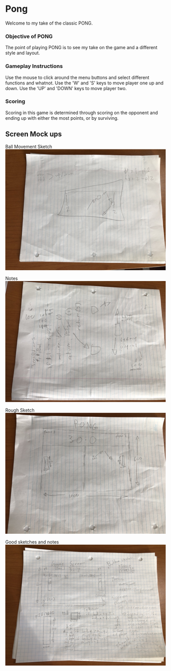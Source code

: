 # Pong
Welcome to my take of the classic PONG.

### Objective of PONG
The point of playing PONG is to see my take on the game and a different style and layout.


### Gameplay Instructions
Use the mouse to click around the menu buttons and select different functions and whatnot. Use the 'W' and 'S' keys to 
move player one up and down. Use the 'UP' and 'DOWN' keys to move player two.


### Scoring
Scoring in this game is determined through scoring on the opponent and ending up with either the most points, or by 
surviving.


## Screen Mock ups

Ball Movement Sketch
![Image of ball movement sketches](https://github.com/StRobertCHSCS/final-project-so-far-so-ok/blob/master/images/ball_movement.jpg)


Notes
![Image of notes](https://github.com/StRobertCHSCS/final-project-so-far-so-ok/blob/master/images/notes.jpg)

Rough Sketch
![Image of rough sketching](https://github.com/StRobertCHSCS/final-project-so-far-so-ok/blob/master/images/rough_sketch.jpg)

Good sketches and notes
![Image of good sketches and notes](https://github.com/StRobertCHSCS/final-project-so-far-so-ok/blob/master/images/good_sketches_and_notes.jpg)
